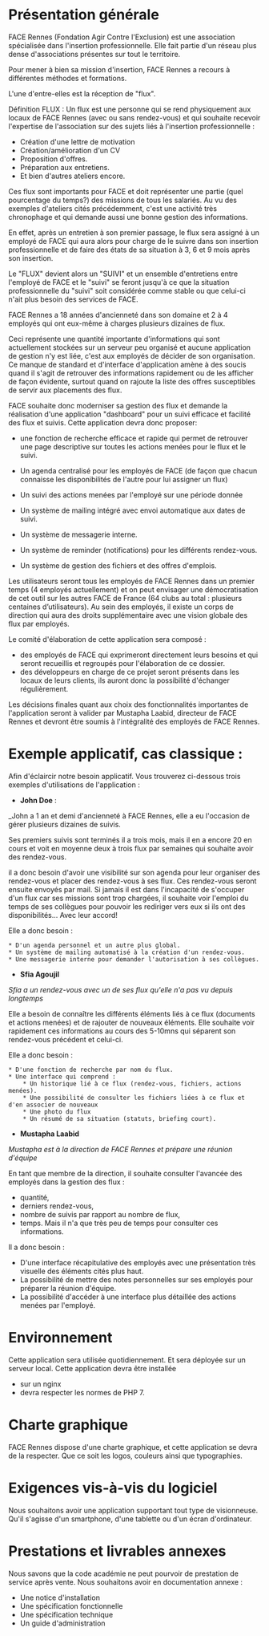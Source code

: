 ﻿# Présentation générale

FACE Rennes (Fondation Agir Contre l'Exclusion) est une association spécialisée dans l'insertion professionnelle. Elle fait partie d'un réseau plus dense d'associations présentes sur tout le territoire.

Pour mener à bien sa mission d'insertion, FACE Rennes a recours à différentes méthodes et formations. 

L'une d'entre-elles est la réception de "flux". 

Définition FLUX :
Un flux est une personne qui se rend physiquement aux locaux de FACE Rennes (avec ou sans rendez-vous) et qui souhaite recevoir l'expertise de l'association sur des sujets liés à l'insertion professionnelle : 

* Création d'une lettre de motivation
* Création/amélioration d'un CV
* Proposition d'offres.
* Préparation aux entretiens.
* Et bien d'autres ateliers encore.

Ces flux sont importants pour FACE et doit représenter une partie 
(quel pourcentage du temps?)
des missions de tous les salariés. 
Au vu des exemples d'ateliers cités précédemment, c'est une activité très chronophage et qui demande aussi une bonne gestion des informations. 

En effet, après un entretien à son premier passage, le flux sera assigné à un employé de FACE qui aura alors pour charge de le suivre dans son insertion professionnelle et de faire des états de sa situation à 3, 6  et 9 mois après son insertion.

Le "FLUX" devient alors un "SUIVI" et un ensemble d'entretiens entre l'employé de FACE et le "suivi" se feront jusqu'à ce que la situation professionnelle du "suivi" soit considérée comme stable ou que celui-ci n'ait plus besoin des services de FACE.

FACE Rennes a 18 années d'ancienneté dans son domaine et 2 à 4 employés qui ont eux-même à charges plusieurs dizaines de flux. 

Ceci représente une quantité importante d'informations qui sont actuellement stockées sur un serveur peu organisé et aucune application de gestion n'y est liée, c'est aux employés de décider de son organisation.
Ce manque de standard et d'interface d'application amène à des soucis quand il s'agit de retrouver des informations rapidement ou de les afficher de façon évidente, surtout quand on rajoute la liste des offres susceptibles de servir aux placements des flux.

FACE souhaite donc moderniser sa gestion des flux et demande la réalisation  d'une application "dashboard" pour un suivi efficace et facilité des flux et suivis. Cette application devra donc proposer:

* une fonction de recherche efficace et rapide qui permet de retrouver une page descriptive sur toutes les actions menées pour le flux et le suivi.

* Un agenda centralisé pour les employés de FACE (de façon que chacun connaisse les disponibilités de l'autre pour lui assigner un flux)

* Un suivi des actions menées par l'employé sur une période donnée

* Un système de mailing intégré avec envoi automatique aux dates de
 suivi.

* Un système de messagerie interne.

* Un système de reminder (notifications) pour les différents rendez-vous.

* Un système de gestion des fichiers et des offres d'emplois.

Les utilisateurs seront tous les employés de FACE Rennes dans un premier temps (4 employés actuellement) et on peut envisager une démocratisation de cet outil sur les autres FACE de France (64 clubs au total : plusieurs centaines d’utilisateurs). 
Au sein des employés, il existe un corps de direction qui aura des droits supplémentaire avec une vision globale des flux par employés.

Le comité d'élaboration de cette application sera composé : 
- des employés de FACE qui exprimeront directement leurs besoins et qui seront recueillis et regroupés pour l'élaboration de ce dossier. 
- des développeurs en charge de ce projet seront présents dans les locaux de leurs clients, ils auront donc la possibilité d'échanger régulièrement.

Les décisions finales quant aux choix des fonctionnalités importantes de l'application seront à valider par Mustapha Laabid, directeur de FACE Rennes et devront être soumis à l'intégralité des employés de FACE Rennes.

# Exemple applicatif, cas classique : 

Afin d'éclaircir notre besoin applicatif. Vous trouverez ci-dessous trois exemples d'utilisations de l'application : 

* **John Doe** :

_John a 1 an et demi d'ancienneté à FACE Rennes, elle a eu l'occasion de gérer plusieurs dizaines de suivis.

Ses premiers suivis sont terminés il a trois mois, mais il en a encore 20 en cours et voit en moyenne deux à trois flux par semaines qui souhaite avoir des rendez-vous.

il a donc besoin d'avoir une visibilité sur son agenda pour leur organiser des rendez-vous et placer des rendez-vous à ses flux. Ces rendez-vous seront ensuite envoyés par mail. 
Si jamais il est dans l'incapacité de s'occuper d'un flux car ses missions sont trop chargées, il souhaite voir l'emploi du temps de ses collègues pour pouvoir les rediriger vers eux si ils ont des disponibilités... Avec leur accord!

Elle a donc besoin : 

    * D'un agenda personnel et un autre plus global.
    * Un système de mailing automatisé à la création d'un rendez-vous.
    * Une messagerie interne pour demander l'autorisation à ses collègues.

* **Sfia Agoujil**

_Sfia a un rendez-vous avec un de ses flux qu'elle n'a pas vu depuis longtemps_

Elle a besoin de connaître les différents éléments liés à ce flux (documents et actions menées) et de rajouter de nouveaux éléments. Elle souhaite voir rapidement ces informations au cours des 5-10mns qui séparent son rendez-vous précédent et celui-ci.

Elle a donc besoin :

    * D'une fonction de recherche par nom du flux.
    * Une interface qui comprend : 
        * Un historique lié à ce flux (rendez-vous, fichiers, actions menées).
        * Une possibilité de consulter les fichiers liées à ce flux et d'en associer de nouveaux
        * Une photo du flux
        * Un résumé de sa situation (statuts, briefing court).

* **Mustapha Laabid**

_Mustapha est à la direction de FACE Rennes et prépare une réunion d'équipe_

En tant que membre de la direction, il souhaite consulter l'avancée des employés dans la gestion des flux :
- quantité, 
- derniers rendez-vous, 
- nombre de suivis par rapport au nombre de flux, 
- temps. 
Mais il n'a que très peu de temps pour consulter ces informations.

Il a donc besoin : 

* D'une interface récapitulative des employés avec une présentation très visuelle des éléments cités plus haut.
* La possibilité de mettre des notes personnelles sur ses employés pour préparer la réunion d'équipe.
* La possibilité d'accéder à une interface plus détaillée des actions menées par l'employé.

# Environnement
 
Cette application sera utilisée quotidiennement. Et sera déployée sur un serveur local. 
Cette application devra être installée 
- sur un nginx 
- devra respecter les normes de PHP 7.

# Charte graphique
FACE Rennes dispose d'une charte graphique, et cette application se devra de la respecter. Que ce soit les logos, couleurs ainsi que typographies.

# Exigences vis-à-vis du logiciel
Nous souhaitons avoir une application supportant tout type de visionneuse. Qu'il s'agisse d'un smartphone, d'une tablette ou d'un écran d'ordinateur. 

# Prestations et livrables annexes

Nous savons que la code académie ne peut pourvoir de prestation de service après vente.
Nous souhaitons avoir en documentation annexe : 

* Une notice d'installation
* Une spécification fonctionnelle
* Une spécification technique
* Un guide d'administration
